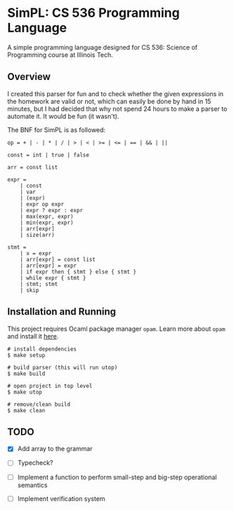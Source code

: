 # SimPL: CS 536 Programming Language

A simple programming language designed for CS 536: Science of Programming course
at Illinois Tech.

## Overview

I created this parser for fun and to check whether the given expressions in
the homework are valid or not, which can easily be done by hand in 15 minutes,
but I had decided that why not spend 24 hours to make a parser to automate it.
It would be fun (it wasn't).

The BNF for SimPL is as followed:

```
op = + | - | * | / | > | < | >= | <= | == | && | ||

const = int | true | false

arr = const list

expr =
    | const
    | var
    | (expr)
    | expr op expr
    | expr ? expr : expr
    | max(expr, expr)
    | min(expr, expr)
    | arr[expr]
    | size(arr)

stmt =
    | x = expr
    | arr[expr] = const list
    | arr[expr] = expr
    | if expr then { stmt } else { stmt }
    | while expr { stmt }
    | stmt; stmt
    | skip
```

## Installation and Running

This project requires Ocaml package manager `opam`. Learn more about `opam` and
install it [here](https://opam.ocaml.org/).

```
# install dependencies
$ make setup

# build parser (this will run utop)
$ make build

# open project in top level
$ make utop

# remove/clean build
$ make clean
```

## TODO

- [x] Add array to the grammar

- [ ] Typecheck?

- [ ] Implement a function to perform small-step and big-step operational semantics

- [ ] Implement verification system
